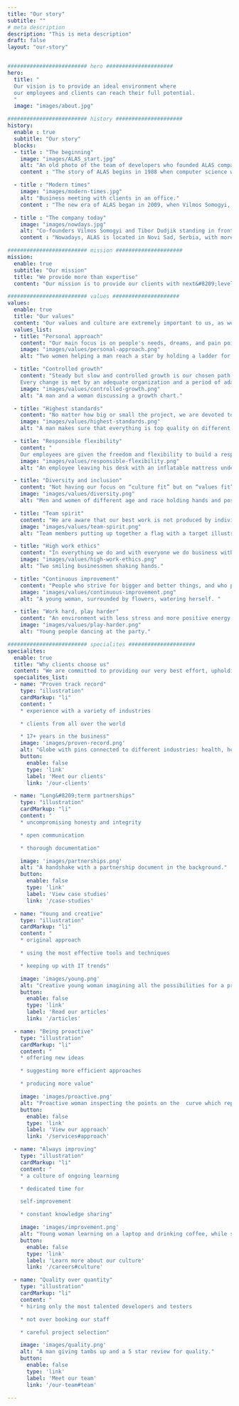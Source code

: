 ```yaml
---
title: "Our story"
subtitle: ""
# meta description
description: "This is meta description"
draft: false
layout: "our-story"


######################### hero #####################
hero:
  title: "
  Our vision is to provide an ideal environment where
  our employees and clients can reach their full potential.
  "
  image: "images/about.jpg"

######################### history #####################
history:
  enable : true
  subtitle: "Our story"
  blocks:
  - title : "The beginning"
    image: "images/ALAS_start.jpg"
    alt: "An old photo of the team of developers who founded ALAS company."
    content : "The story of ALAS begins in 1988 when computer science was just finding its footing in Serbia. Sandor Somogyi and Dragan Nedeljkovic, the advocates of the application of computer technology, have joined forces with some of the most important IT developers in Zrenjanin and founded the company that has become the symbol of change, a synonym of modern times, and the correct way of incorporating and developing information technologies in large agricultural and manufacturing systems."

  - title : "Modern times"
    image: "images/modern-times.jpg"
    alt: "Business meeting with clients in an office."
    content : "The new era of ALAS began in 2009, when Vilmos Somogyi, Sandor's son, took over as the CEO. Together with Tibor Dudjik, they shifted the company's focus to outsourcing IT services while upholding the primary ideology of finding the best way to integrate the most recent information technologies into all industries, prioritizing quality, and fostering a welcoming workplace environment for them and their coworkers."

  - title : "The company today"
    image: "images/nowdays.jpg"
    alt: "Co-founders Vilmos Somogyi and Tibor Dudjik standing in front of the new ALAS logo and company values mural on the wall."
    content : "Nowadays, ALAS is located in Novi Sad, Serbia, with more than 30 experts on [our team](/our-team). Although the company has grown significantly, it still keeps its non‑corporate, people‑focused approach, home‑like atmosphere, and family values at its core. [Our clients](/our-clients) from all over the world appreciate our enthusiasm for innovation and dedication to quality. With our knowledge and experience, we successfully handle even the most demanding projects in the financial, accounting, and healthcare sectors - fields with zero tolerance for errors."

######################### mission #####################
mission:
  enable: true
  subtitle: "Our mission"
  title: "We provide more than expertise"
  content: "Our mission is to provide our clients with next&#8209;level service, which includes not just deep domain expertise, but also a sense of ownership and responsibility. We cultivate a culture of loyal and committed colleagues who care and are cared for."

######################### values #####################
values:
  enable: true
  title: "Our values"
  content: "Our values and culture are extremely important to us, as we believe that only an environment that is supportive and collaborative can help us accomplish our maximum."
  values_list:
  - title: "Personal approach"
    content: "Our main focus is on people's needs, dreams, and pain points. They guide us as we try to solve their problems, offer advice, set the direction, and create the optimal work model."
    image: "images/values/personal-approach.png"
    alt: "Two women helping a man reach a star by holding a ladder for him."

  - title: "Controlled growth"
    content: "Steady but slow and controlled growth is our chosen path.
    Every change is met by an adequate organization and a period of adaptation, ensuring the quality of work is not affected."
    image: "images/values/controlled-growth.png"
    alt: "A man and a woman discussing a growth chart."

  - title: "Highest standards"
    content: "No matter how big or small the project, we are devoted to giving our very best, maintaining rigorous standards, and holding ourselves accountable for the results. We take great care to fully grasp our client's needs and see the whole picture."
    image: "images/values/highest-standards.png"
    alt: "A man makes sure that everything is top quality on different devices and gives a quality quarantine."

  - title: "Responsible flexibility"
    content: "
    Our employees are given the freedom and flexibility to build a responsible work&#8209;life model that reflects the needs of their unique lifestyles while still enabling them to achieve maximum productivity."
    image: "images/values/responsible-flexibility.png"
    alt: "An employee leaving his desk with an inflatable mattress under his arm and going to the beach."

  - title: "Diversity and inclusion"
    content: "Not having our focus on “culture fit” but on “values fit” and “culture contribution” helps us hire people who share our goals, not necessarily our viewpoints or backgrounds. Our philosophy is that bringing your authentic self to work, helps build a vibrant community that can move mountains."
    image: "images/values/diversity.png"
    alt: "Men and women of different age and race holding hands and posing for a photo."

  - title: "Team spirit"
    content: "We are aware that our best work is not produced by individuals but by collaboration, dependability of each member, putting “us” before “me”, selfless knowledge sharing, everyday encouragement, and support. We thrive in a positive environment where everybody’s heard and understood."
    image: "images/values/team-spirit.png"
    alt: "Team members putting up together a flag with a target illustration on it."

  - title: "High work ethics"
    content: "In everything we do and with everyone we do business with, we act with uncompromising honesty and integrity. This specifically means transparent communication, respecting deadlines and budgets, being upfront when errors occur, and taking ownership of everything we do."
    image: "images/values/high-work-ethics.png"
    alt: "Two smiling businessmen shaking hands."

  - title: "Continuous improvement"
    content: "People who strive for bigger and better things, and who put extra effort into their individual growth are very precious to us. We are here to guide them on their road to success, empower them to reach their full potential, and shift to a growth mindset."
    image: "images/values/continuous-improvement.png"
    alt: "A young woman, surrounded by flowers, watering herself. "

  - title: "Work hard, play harder"
    content: "An environment with less stress and more positive energy is what we all strive for. Alas is about giving everybody their space and a distraction&#8209;free environment, as well as opportunities for fun, relaxation, and socializing."
    image: "images/values/play-harder.png"
    alt: "Young people dancing at the party."

######################### specialites #####################
specialites:
  enable: true
  title: "Why clients choose us"
  content: "We are committed to providing our very best effort, upholding rigorous standards, and accepting responsibility for the outcomes, regardless of how big or small the project is."
  specialites_list:
  - name: "Proven track record"
    type: "illustration"
    cardMarkup: "li"
    content: "
    * experience with a variety of industries

    * clients from all over the world

    * 17+ years in the business"
    image: 'images/proven-record.png'
    alt: "Globe with pins connected to different industries: health, healthcare, airplane transport, data analytics, e-learning, manufacturing, finances, and telecommunication."
    button:
      enable: false
      type: 'link'
      label: 'Meet our clients'
      link: '/our-clients'

  - name: "Long&#8209;term partnerships"
    type: "illustration"
    cardMarkup: "li"
    content: "
    * uncompromising honesty and integrity

    * open communication

    * thorough documentation"

    image: 'images/partnerships.png'
    alt: "A handshake with a partnership document in the background."
    button:
      enable: false
      type: 'link'
      label: 'View case studies'
      link: '/case-studies'

  - name: "Young and creative"
    type: "illustration"
    cardMarkup: "li"
    content: "
    * original approach

    * using the most effective tools and techniques

    * keeping up with IT trends"

    image: 'images/young.png'
    alt: "Creative young woman imagining all the possibilities for a product: new ideas, processes, people, marketing and lounching."
    button:
      enable: false
      type: 'link'
      label: 'Read our articles'
      link: '/articles'

  - name: "Being proactive"
    type: "illustration"
    cardMarkup: "li"
    content: "
    * offering new ideas

    * suggesting more efficient approaches

    * producing more value"

    image: 'images/proactive.png'
    alt: "Proactive woman inspecting the points on the  curve which represents a process."
    button:
      enable: false
      type: 'link'
      label: 'View our approach'
      link: '/services#approach'

  - name: "Always improving"
    type: "illustration"
    cardMarkup: "li"
    content: "
    * a culture of ongoing learning

    * dedicated time for

    self-improvement

    * constant knowledge sharing"

    image: 'images/improvement.png'
    alt: "Young woman learning on a laptop and drinking coffee, while sitting on a stack of books."
    button:
      enable: false
      type: 'link'
      label: 'Learn more about our culture'
      link: '/careers#culture'

  - name: "Quality over quantity"
    type: "illustration"
    cardMarkup: "li"
    content: "
    * hiring only the most talented developers and testers

    * not over booking our staff

    * careful project selection"

    image: 'images/quality.png'
    alt: "A man giving tambs up and a 5 star review for quality."
    button:
      enable: false
      type: 'link'
      label: 'Meet our team'
      link: '/our-team#team'

---
```

